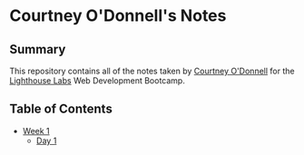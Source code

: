 # Courtney O'Donnell's Notes

## Summary

This repository contains all of the notes taken by [Courtney O'Donnell](https://github.com/CourtneyODonnell) for the [Lighthouse Labs](https://www.lighthouselabs.ca/) Web Development Bootcamp.

## Table of Contents

* [Week 1](/Week_1)
  * [Day 1](/Week_1/Day_1)